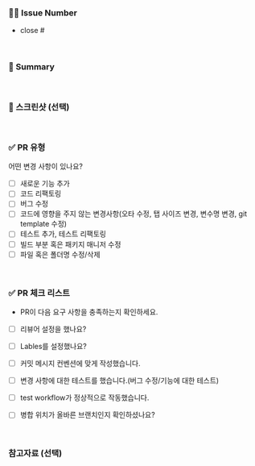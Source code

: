 <!-- PR 제목 예시
이슈와 같은 형식으로 작성
[PR 유형] PR 내용
ex) [Feature] 깃허브 초기 세팅
-->

### ⛓️‍💥 Issue Number
<!---- 목적 -->
<!---- Resolves: #(Isuue Number) -->
- close #

  <br/>

### 🔎 Summary
<!---- 변경된 내용에 대해 자세히 설명해주세요. -->

  <br/>

### 📸 스크린샷 (선택)

<!---- 이해를 도울 수 있는 사진을 첨부해주세요 
없는 경우 `### 📸 스크린샷 (선택)`을 지워주세요.
-->

  <br/>

### ✅ PR 유형
어떤 변경 사항이 있나요?

- [ ] 새로운 기능 추가
- [ ] 코드 리팩토링
- [ ] 버그 수정
- [ ] 코드에 영향을 주지 않는 변경사항(오타 수정, 탭 사이즈 변경, 변수명 변경, git template 수정)
- [ ] 테스트 추가, 테스트 리팩토링
- [ ] 빌드 부분 혹은 패키지 매니저 수정
- [ ] 파일 혹은 폴더명 수정/삭제
 
<br/>

### ✅ PR 체크 리스트
- PR이 다음 요구 사항을 충족하는지 확인하세요.
- [ ] 리뷰어 설정을 했나요?
- [ ] Lables를 설정했나요?
- [ ] 커밋 메시지 컨벤션에 맞게 작성했습니다.
- [ ] 변경 사항에 대한 테스트를 했습니다.(버그 수정/기능에 대한 테스트)
- [ ] test workflow가 정상적으로 작동했습니다.
- [ ] 병합 위치가 올바른 브랜치인지 확인하셨나요?

  <br/>

### 참고자료 (선택)
<!---- 참고할 자료(블로그, 유튜브 등)가 있다면 작성해주세요. 
없는 경우 `### 참고자료 (선택)`를 지워주세요.
-->